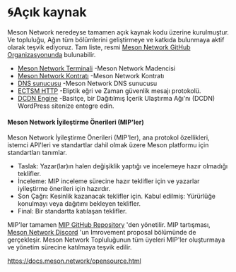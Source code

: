 # 🌀Açık kaynak

Meson Network neredeyse tamamen açık kaynak kodu üzerine kurulmuştur. Ve topluluğu, Ağın tüm bölümlerini geliştirmeye ve katkıda bulunmaya aktif olarak teşvik ediyoruz. Tam liste, resmi [Meson Network GitHub Organizasyonunda](https://github.com/daqnext/) bulunabilir.

* [Meson Network Terminali](https://github.com/daqnext/meson-terminal) -Meson Network Madencisi
* [Meson Network Kontratı](https://github.com/daqnext/msn\_contract) -Meson Network Kontratı
* [DNS sunucusu](https://github.com/daqnext/lts-dns-server) -Meson Network DNS sunucusu
* [ECTSM HTTP](https://github.com/daqnext/ECTSM-HTTP) -Eliptik eğri ve Zaman güvenlik mesajı protokolü.
* [DCDN Engine](https://github.com/daqnext/dcdn-engine) -Basitçe, bir Dağıtılmış İçerik Ulaştırma Ağı'nı (DCDN) WordPress sitenize entegre edin.

#### Meson Network İyileştirme Önerileri (MIP'ler)

Meson Network İyileştirme Önerileri (MIP'ler), ana protokol özellikleri, istemci API'leri ve standartlar dahil olmak üzere Meson platformu için standartları tanımlar.

* Taslak: Yazar(lar)ın halen değişiklik yaptığı ve incelemeye hazır olmadığı teklifler.
* İnceleme: MIP inceleme sürecine hazır teklifler için ve yazarlar iyileştirme önerileri için hazırdır.
* Son Çağrı: Kesinlik kazanacak teklifler için. Kabul edilmiş: Yürürlüğe konulmayı veya dağıtımı bekleyen teklifler.
* Final: Bir standartta katılaşan teklifler.

MIP'ler tamamen [MIP GitHub Repository](https://github.com/daqnext/MIPs) 'den yönetilir. MIP tartışması, [Meson Network Discord](https://discord.com/invite/z6YfSHDkmS) 'un Imrovement proposal bölümünde de gerçekleşir. Meson Network Topluluğunun tüm üyeleri MIP'ler oluşturmaya ve yönetim sürecine katılmaya teşvik edilir.

https://docs.meson.network/opensource.html
